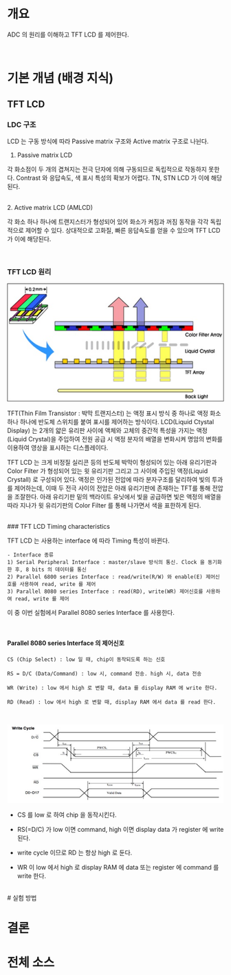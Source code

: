 # 개요

ADC 의 원리를 이해하고 TFT LCD 를 제어한다. 

<br>

# 기본 개념 (배경 지식)

## TFT LCD

### LDC 구조

LCD 는 구동 방식에 따라 Passive matrix 구조와 Active matrix 구조로 나뉜다. 

1. Passive matrix LCD 

각 화소점이 두 개의 겹쳐지는 전극 단자에 의해 구동되므로 독립적으로 작동하지 못한다. Contrast 와 응답속도, 색 표시 특성의 확보가 어렵다.
TN, STN LCD 가 이에 해당된다. 

<br>
2. Active matrix LCD (AMLCD)

각 화소 하나 하나에 트랜지스터가 형성되어 있어 화소가 켜짐과 꺼짐 동작을 각각 독립적으로 제어할 수 있다. 
상대적으로 고화질, 빠른 응답속도를 얻을 수 있으며 TFT LCD 가 이에 해당된다. 
 
<br>

### TFT LCD 원리 

![](../images/experiment10/LCDTFT.jpg)

TFT(Thin Film Transistor : 박막 트랜지스터) 는 액정 표시 방식 중 하나로 액정 화소 하나 하나에 반도체 스위치를 붙여 표시를 제어하는 방식이다. 
LCD(Liquid Ctystal Display) 는 2개의 얇은 유리판 사이에 액체와 고체의 중간적 특성을 가지는 액정(Liquid Crystal)을 주입하여 전원 공급 시 액정 분자의 배열을 변화시켜 명암의 변화를 이용하여 영상을 표시하는 디스플레이다. 

TFT LCD 는 크게 비정질 실리콘 등의 반도체 박막이 형성되어 있는 아래 유리기판과 Color Filter 가 형성되어 있는 윗 유리기판 그리고 그 사이에 주입된 액정(Liquid Crystall) 로 구성되어 있다. 
액정은 인가된 전압에 따라 분자구조를 달리하여 빛의 투과를 제어하는데, 이때 두 전극 사이의 전압은 아래 유리기판에 존재하는 TFT를 통해 전압을
조잘한다. 아래 유리기판 밑의 백라이트 유닛에서 빛을 공급하면 빛은 액정의 배열을 따라 지나가 윗 유리기판의 Color Filter 를 통해 나가면서 색을 표한하게 된다. 

<br>
### TFT LCD Timing characteristics

TFT LCD 는 사용하는 interface 에 따라 Timing 특성이 바뀐다. 

	- Interface 종류
	1) Serial Peripheral Interface : master/slave 방식의 통신. Clock 을 동기화 한 후, 8 bits 의 데이터를 통신
	2) Parallel 6800 series Interface : read/write(R/W) 와 enable(E) 제어신호를 사용하여 read, write 를 제어 
	3) Parallel 8080 series Interface : read(RD), write(WR) 제어신호를 사용하여 read, write 를 제어
	
이 중 이번 실험에서 Parallel 8080 series Interface 를 사용한다. 
 
<br>

#### Parallel 8080 series Interface 의 제어신호

	CS (Chip Select) : low 일 때, chip이 동작되도록 하는 신호
	
	RS = D/C (Data/Command) : low 시, command 전송. high 시, data 전송
	
	WR (Write) : low 에서 high 로 변할 때, data 를 display RAM 에 write 한다. 
	
	RD (Read) : low 에서 high 로 변할 때, display RAM 에서 data 를 read 한다. 

<br>

![](../images/experiment10/WC.jpg)

- CS 를 low 로 하여 chip 을 동작시킨다. 

- RS(=D/C) 가 low 이면 command, high 이면 display data 가 register 에 write 된다. 

- write cycle 이므로 RD 는 항상 high 로 둔다. 

- WR 이 low 에서 high 로 display RAM 에 data 또는 register 에 command 를 write 한다. 





<br>	
# 실험 방법


# 결론


# 전체 소스
